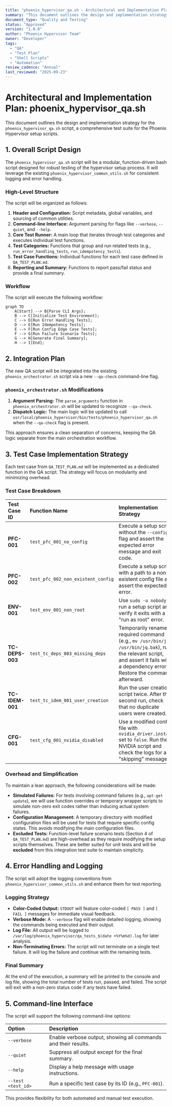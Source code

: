 ```yaml
---
title: "phoenix_hypervisor_qa.sh - Architectural and Implementation Plan"
summary: "This document outlines the design and implementation strategy for the phoenix_hypervisor_qa.sh script, a comprehensive test suite for the Phoenix Hypervisor setup scripts."
document_type: "Quality and Testing"
status: "Approved"
version: "1.0.0"
author: "Phoenix Hypervisor Team"
owner: "Developer"
tags:
  - "QA"
  - "Test Plan"
  - "Shell Scripts"
  - "Automation"
review_cadence: "Annual"
last_reviewed: "2025-09-23"
---
```


# Architectural and Implementation Plan: phoenix_hypervisor_qa.sh

This document outlines the design and implementation strategy for the `phoenix_hypervisor_qa.sh` script, a comprehensive test suite for the Phoenix Hypervisor setup scripts.

## 1. Overall Script Design

The `phoenix_hypervisor_qa.sh` script will be a modular, function-driven bash script designed for robust testing of the hypervisor setup process. It will leverage the existing `phoenix_hypervisor_common_utils.sh` for consistent logging and error handling.

### High-Level Structure

The script will be organized as follows:
1.  **Header and Configuration:** Script metadata, global variables, and sourcing of common utilities.
2.  **Command-line Interface:** Argument parsing for flags like `--verbose`, `--quiet`, and `--help`.
3.  **Core Test Runner:** A main loop that iterates through test categories and executes individual test functions.
4.  **Test Categories:** Functions that group and run related tests (e.g., `run_error_handling_tests`, `run_idempotency_tests`).
5.  **Test Case Functions:** Individual functions for each test case defined in `QA_TEST_PLAN.md`.
6.  **Reporting and Summary:** Functions to report pass/fail status and provide a final summary.

### Workflow

The script will execute the following workflow:

```mermaid
graph TD
    A[Start] --> B{Parse CLI Args};
    B --> C[Initialize Test Environment];
    C --> D[Run Error Handling Tests];
    D --> E[Run Idempotency Tests];
    E --> F[Run Config Edge Case Tests];
    F --> G[Run Failure Scenario Tests];
    G --> H[Generate Final Summary];
    H --> I[End];
```

## 2. Integration Plan

The new QA script will be integrated into the existing `phoenix_orchestrator.sh` script via a new `--qa-check` command-line flag.

### `phoenix_orchestrator.sh` Modifications

1.  **Argument Parsing:** The `parse_arguments` function in `phoenix_orchestrator.sh` will be updated to recognize `--qa-check`.
2.  **Dispatch Logic:** The main logic will be updated to call `usr/local/phoenix_hypervisor/bin/tests/phoenix_hypervisor_qa.sh` when the `--qa-check` flag is present.

This approach ensures a clean separation of concerns, keeping the QA logic separate from the main orchestration workflow.

## 3. Test Case Implementation Strategy

Each test case from `QA_TEST_PLAN.md` will be implemented as a dedicated function in the QA script. The strategy will focus on modularity and minimizing overhead.

### Test Case Breakdown

| Test Case ID | Function Name | Implementation Strategy |
| :--- | :--- | :--- |
| **PFC-001** | `test_pfc_001_no_config` | Execute a setup script without the `--config` flag and assert the expected error message and exit code. |
| **PFC-002** | `test_pfc_002_non_existent_config` | Execute a setup script with a path to a non-existent config file and assert the expected error. |
| **ENV-001** | `test_env_001_non_root` | Use `sudo -u nobody` to run a setup script and verify it exits with a "run as root" error. |
| **TC-DEPS-003** | `test_tc_deps_003_missing_deps` | Temporarily rename a required command (e.g., `mv /usr/bin/jq /usr/bin/jq.bak`), run the relevant script, and assert it fails with a dependency error. Restore the command afterward. |
| **TC-IDEM-001** | `test_tc_idem_001_user_creation` | Run the user creation script twice. After the second run, check that no duplicate users were created. |
| **CFG-001** | `test_cfg_001_nvidia_disabled` | Use a modified config file with `nvidia_driver.install` set to `false`. Run the NVIDIA script and check the logs for a "skipping" message. |

### Overhead and Simplification

To maintain a lean approach, the following considerations will be made:
*   **Simulated Failures:** For tests involving command failures (e.g., `apt-get update`), we will use function overrides or temporary wrapper scripts to simulate non-zero exit codes rather than inducing actual system failures.
*   **Configuration Management:** A temporary directory with modified configuration files will be used for tests that require specific config states. This avoids modifying the main configuration files.
*   **Excluded Tests:** Function-level failure scenario tests (Section 4 of `QA_TEST_PLAN.md`) are high-overhead as they require modifying the setup scripts themselves. These are better suited for unit tests and will be **excluded** from this integration test suite to maintain simplicity.

## 4. Error Handling and Logging

The script will adopt the logging conventions from `phoenix_hypervisor_common_utils.sh` and enhance them for test reporting.

### Logging Strategy

*   **Color-Coded Output:** `STDOUT` will feature color-coded `[ PASS ]` and `[ FAIL ]` messages for immediate visual feedback.
*   **Verbose Mode:** A `--verbose` flag will enable detailed logging, showing the commands being executed and their output.
*   **Log File:** All output will be logged to `/var/log/phoenix_hypervisor/qa_tests_$(date +%Y%m%d).log` for later analysis.
*   **Non-Terminating Errors:** The script will not terminate on a single test failure. It will log the failure and continue with the remaining tests.

### Final Summary

At the end of the execution, a summary will be printed to the console and log file, showing the total number of tests run, passed, and failed. The script will exit with a non-zero status code if any tests have failed.

## 5. Command-line Interface

The script will support the following command-line options:

| Option | Description |
| :--- | :--- |
| `--verbose` | Enable verbose output, showing all commands and their results. |
| `--quiet` | Suppress all output except for the final summary. |
| `--help` | Display a help message with usage instructions. |
| `--test <test_id>` | Run a specific test case by its ID (e.g., `PFC-001`). |

This provides flexibility for both automated and manual test execution.